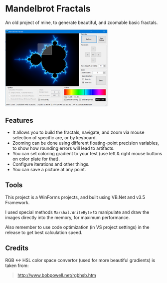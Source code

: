 # Mandelbrot Fractals

An old project of mine, to generate beautiful, and zoomable basic fractals.

<img src="images/screenshot.png" width=65%>

## Features

* It allows you to build the fractals, navigate, and zoom via mouse selection of specific are, or by keyboard.
* Zooming can be done using different floating-point precision variables, to show how rounding errors will lead to artifacts.
* You can set coloring gradient to your test (use left & right mouse buttons on color plate for that).
* Configure iterations and other things.
* You can save a picture at any point.

## Tools

This project is a WinForms projects, and built using VB.Net and v3.5 Framework.

I used special methods `Marshal.WriteByte` to manipulate and draw the images directly into the memory, for maximum performance.

Also remember to use code optimization (in VS project settings) in the release to get best calculation speed.

## Credits

RGB <-> HSL color space convertor (used for more beautiful gradients) is taken from:
> http://www.bobpowell.net/rgbhsb.htm